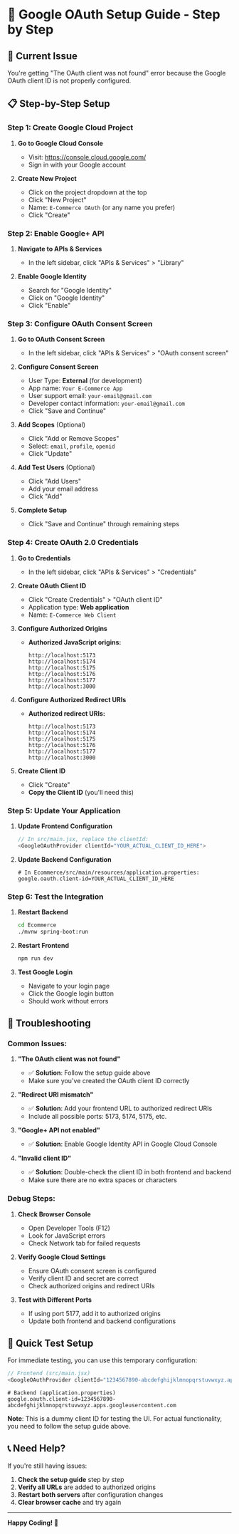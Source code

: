 # 🔐 Google OAuth Setup Guide - Step by Step

## 🚨 **Current Issue**
You're getting "The OAuth client was not found" error because the Google OAuth client ID is not properly configured.

## 📋 **Step-by-Step Setup**

### **Step 1: Create Google Cloud Project**

1. **Go to Google Cloud Console**
   - Visit: https://console.cloud.google.com/
   - Sign in with your Google account

2. **Create New Project**
   - Click on the project dropdown at the top
   - Click "New Project"
   - Name: `E-Commerce OAuth` (or any name you prefer)
   - Click "Create"

### **Step 2: Enable Google+ API**

1. **Navigate to APIs & Services**
   - In the left sidebar, click "APIs & Services" > "Library"

2. **Enable Google Identity**
   - Search for "Google Identity"
   - Click on "Google Identity" 
   - Click "Enable"

### **Step 3: Configure OAuth Consent Screen**

1. **Go to OAuth Consent Screen**
   - In the left sidebar, click "APIs & Services" > "OAuth consent screen"

2. **Configure Consent Screen**
   - User Type: **External** (for development)
   - App name: `Your E-Commerce App`
   - User support email: `your-email@gmail.com`
   - Developer contact information: `your-email@gmail.com`
   - Click "Save and Continue"

3. **Add Scopes** (Optional)
   - Click "Add or Remove Scopes"
   - Select: `email`, `profile`, `openid`
   - Click "Update"

4. **Add Test Users** (Optional)
   - Click "Add Users"
   - Add your email address
   - Click "Add"

5. **Complete Setup**
   - Click "Save and Continue" through remaining steps

### **Step 4: Create OAuth 2.0 Credentials**

1. **Go to Credentials**
   - In the left sidebar, click "APIs & Services" > "Credentials"

2. **Create OAuth Client ID**
   - Click "Create Credentials" > "OAuth client ID"
   - Application type: **Web application**
   - Name: `E-Commerce Web Client`

3. **Configure Authorized Origins**
   - **Authorized JavaScript origins:**
     ```
     http://localhost:5173
     http://localhost:5174
     http://localhost:5175
     http://localhost:5176
     http://localhost:5177
     http://localhost:3000
     ```

4. **Configure Authorized Redirect URIs**
   - **Authorized redirect URIs:**
     ```
     http://localhost:5173
     http://localhost:5174
     http://localhost:5175
     http://localhost:5176
     http://localhost:5177
     http://localhost:3000
     ```

5. **Create Client ID**
   - Click "Create"
   - **Copy the Client ID** (you'll need this)

### **Step 5: Update Your Application**

1. **Update Frontend Configuration**
   ```javascript
   // In src/main.jsx, replace the clientId:
   <GoogleOAuthProvider clientId="YOUR_ACTUAL_CLIENT_ID_HERE">
   ```

2. **Update Backend Configuration**
   ```properties
   # In Ecommerce/src/main/resources/application.properties:
   google.oauth.client-id=YOUR_ACTUAL_CLIENT_ID_HERE
   ```

### **Step 6: Test the Integration**

1. **Restart Backend**
   ```bash
   cd Ecommerce
   ./mvnw spring-boot:run
   ```

2. **Restart Frontend**
   ```bash
   npm run dev
   ```

3. **Test Google Login**
   - Navigate to your login page
   - Click the Google login button
   - Should work without errors

## 🔧 **Troubleshooting**

### **Common Issues:**

1. **"The OAuth client was not found"**
   - ✅ **Solution**: Follow the setup guide above
   - Make sure you've created the OAuth client ID correctly

2. **"Redirect URI mismatch"**
   - ✅ **Solution**: Add your frontend URL to authorized redirect URIs
   - Include all possible ports: 5173, 5174, 5175, etc.

3. **"Google+ API not enabled"**
   - ✅ **Solution**: Enable Google Identity API in Google Cloud Console

4. **"Invalid client ID"**
   - ✅ **Solution**: Double-check the client ID in both frontend and backend
   - Make sure there are no extra spaces or characters

### **Debug Steps:**

1. **Check Browser Console**
   - Open Developer Tools (F12)
   - Look for JavaScript errors
   - Check Network tab for failed requests

2. **Verify Google Cloud Settings**
   - Ensure OAuth consent screen is configured
   - Verify client ID and secret are correct
   - Check authorized origins and redirect URIs

3. **Test with Different Ports**
   - If using port 5177, add it to authorized origins
   - Update both frontend and backend configurations

## 🎯 **Quick Test Setup**

For immediate testing, you can use this temporary configuration:

```javascript
// Frontend (src/main.jsx)
<GoogleOAuthProvider clientId="1234567890-abcdefghijklmnopqrstuvwxyz.apps.googleusercontent.com">
```

```properties
# Backend (application.properties)
google.oauth.client-id=1234567890-abcdefghijklmnopqrstuvwxyz.apps.googleusercontent.com
```

**Note**: This is a dummy client ID for testing the UI. For actual functionality, you need to follow the setup guide above.

## 📞 **Need Help?**

If you're still having issues:

1. **Check the setup guide** step by step
2. **Verify all URLs** are added to authorized origins
3. **Restart both servers** after configuration changes
4. **Clear browser cache** and try again

---

**Happy Coding! 🚀** 